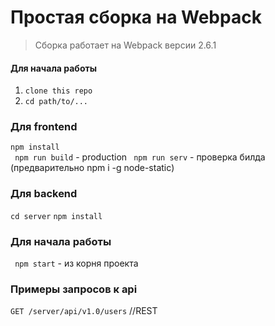 # Простая сборка на Webpack

> Сборка работает на Webpack версии 2.6.1

#### Для начала работы

1. ```clone this repo```
2. ```cd path/to/...```


### Для frontend
```npm install```  
``` npm run build``` - production
``` npm run serv``` - проверка билда (предварительно npm i -g node-static)

### Для backend
```cd server``` 
```npm install```  


### Для начала работы

``` npm start```  - из корня проекта

### Примеры запросов к api
``` GET /server/api/v1.0/users ``` //REST
